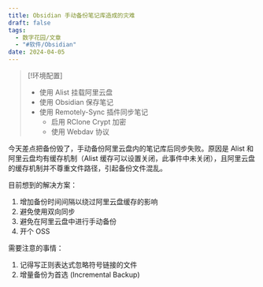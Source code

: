 ```yaml
---
title: Obsidian 手动备份笔记库造成的灾难
draft: false
tags:
  - 数字花园/文章
  - "#软件/Obsidian"
date: 2024-04-05
---
```


> [!环境配置] 
> - 使用 Alist 挂载阿里云盘
> - 使用 Obsidian 保存笔记
> - 使用 Remotely-Sync 插件同步笔记
> 	  - 启用 RClone Crypt 加密
> 	  - 使用 Webdav 协议


今天差点把备份毁了，手动备份阿里云盘内的笔记库后同步失败。原因是 Alist 和阿里云盘均有缓存机制（Alist 缓存可以设置关闭，此事件中未关闭），且阿里云盘的缓存机制并不尊重文件路径，引起备份文件混乱。

目前想到的解决方案：

1.  增加备份时间间隔以绕过阿里云盘缓存的影响
2. 避免使用双向同步
4.  避免在阿里云盘中进行手动备份
5.  开个 OSS

需要注意的事情：

1. 记得写正则表达式忽略符号链接的文件
2. 增量备份为首选 (Incremental Backup)
